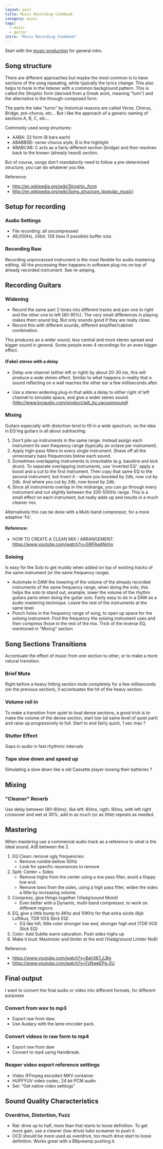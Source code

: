 ```yaml
---
layout: post
title: Music Recording Cookbook
category: music
tags:
  - music
  - guitar
intro: "Music Recording Cookbook"
---
```


Start with the [music production](http://al3xandr3.github.io/music-production.html) for general intro.

## Song structure

There are different approaches but maybe the most common is to have sections of the song repeating, while typically the lyrics change. This also helps to hook in the listener with a common background pattern. This is called the Strophic form (derived from a Greek work, meaning "turn") and the alternative is the through-composed form.

The parts the take "turns" by historical reasons are called Verse, Chorus, Bridge, pre-chorus, etc... But i like the approach of a generic naming of sections A, B, C, etc...

Commonly used song structures:

- AABA: 32 form (8 bars each)
- ABABB(B): verse-chorus style, B is the highlight
- ABABCAB: C acts as a fairly different section (bridge) and then resolves back to the known (already heard) section.

But of course, songs don't mandatorily need to follow a pre-determined structure, you can do whatever you like.

Reference:

- http://en.wikipedia.org/wiki/Strophic_form
- http://en.wikipedia.org/wiki/Song_structure_(popular_music)



## Setup for recording

### Audio Settings

- File recording: all uncompressed
- 48,000Hz, 24bit, 128 (less if possible) buffer size.

### Recording Raw

Recording unprocessed instrument is the most flexible for audio mastering editing. All the processing then happens in software plug-ins on top of already recorded instrument.
See re-amping.



## Recording Guitars


### Widening

- Record the same part 2 times into different tracks and pan one to right and the other one to left (80-95%). The very small differences in playing makes them sound big. But only sounds good if they are really close.
- Record this with different sounds, different amplifier/cabinet combination.

This produces an a wider sound, less central and more stereo spread and bigger sound in general.
Some people even 4 recordings for an even bigger effect.


#### (Fake) stereo with a delay

- Delay one channel (either left or right) by about 20-30 ms, this will produce a wide stereo effect. Similar to what happens in reality that a sound reflecting on a wall  reaches the other ear a few milliseconds after.


- Use a stereo widening plug-in that adds a delay to either right of left channel to simulate space, and give a wider stereo sound. (http://www.kvraudio.com/product/adt_by_vacuumsound)


### Mixing

Guitars especially with distortion tend to fill in a wide spectrum, so the idea in EQ'ing guitars is all about subtracting: 

1. Don't pile up instruments in the same range. Instead assign each instrument its own frequency range (typically an octave per instrument).
2. Apply high-pass filters to every single instrument. Shave off all the unnecesary bass frequencies below each sound.
3. Sometimes overlapping instruments is innevitable (e.g. bassline and kick drum). To separate overlapping instruments, use 'inverted EQ': apply a boost and a cut to the first instrument. Then copy that same EQ to the second instrument, but invert it - where you boosted by 2db, now cut by 2db. And where you cut by 2db, now boost by 2db.
4. Since all instruments overlap in the midrange, you can go through every instrument and cut slightly between the 200-500Hz range. This is a small effect on each instrument, but really adds up and results in a much cleaner mix.

Alternatively this can be done with a Multi-band compressor, for a more adaptive 'fix'.

#### Reference:

- HOW TO CREATE A CLEAN MIX / ARRANGEMENT: https://www.youtube.com/watch?v=G8lFAaANnhs

### Soloing

Is easy for the Solo to get muddy when added on top of existing tracks of the same instrument (or the same frequency range).

- Automate in DAW the lowering of the volume of the already recorded instruments of the same frequency range, when doing the solo, this helps the solo to stand out, example, lower the volume of the rhythm guitars parts when doing the guitar solo. Fairly easy to do in a DAW as a audio mastering technique. Leave the rest of the instruments at the same level.
- Punch holes in the frequency range of song, to open up space for the soloing instrument. Find the frequency the soloing instrument uses and then compress those in the rest of the mix. Trick of the inverse EQ, mentioned in "Mixing" section

## Song Sections Transitions

Accentuate the effect of music from one section to other, or to make a more natural transition.

### Brief Mute

Right before a heavy hitting section mute completely for a few  milliseconds (on the previous section), it accentuates the hit of the heavy section.

### Volume roll in

To make a transition from quiet to loud dense sections, a good trick is to make the volume of the dense section, start low (at same level of quiet part) and raise up progressively to full. Start to end fairly quick, 1 sec max ?

### Stutter Effect

Gaps in audio in fast rhythmic intervals

### Tape slow down and speed up

Simulating a slow down like a old Cassette player loosing their batteries ?



## Mixing


### "Cleaner" Reverb
Use delay between (80-90ms), like left: 80ms, rigth: 90ms, with left right crossover and wet at 30%, add in as much (or as little) repeats as needed.



## Mastering

When mastering use a commercial audio track as a reference to what is the ideal sound, A/B between the 2.

1. EQ Clean: remove ugly frequencies: 
   - Remove rumble bellow 50Hz
   - Look for specific resonances to remove
2. Split: Center + Sides
   - Remove highs from the center using a low pass filter, avoid a floppy low end.
   - Remove lows from the sides, using a high pass filter, widen the sides a little by increasing volume.
3. Compress, glue things together (Vladg/sound Molot)
   - Even better with a Dynamic, multi-band compressor, to work on different regions
4. EQ, give a little bump to 4Khz and 10KHz for that extra sizzle (lkjb Luftikus, TDR VOS Slick EQ)
   - EQ like hifi, little color stronger low end, stronger high end (TDR VOS Slick EQ)
5. Color: Add Subtle warm saturation. Push sides highs up 
6. Make it loud: Maximizer and limiter at the end (Vladg/sound Limiter No6)


Reference:

- https://www.youtube.com/watch?v=Bah367_iLBg
- https://www.youtube.com/watch?v=FzNweEPg-2U






## Final output
I want to convert the final audio or video into different formats, for different purposes

### Convert from wav to mp3

- Export raw from daw.
- Use Audacy with the lame encoder pack.

### Convert videos in raw form to mp4

- Export raw from daw
- Convert to mp4 using Handbreak.

### Reaper video export reference settings

- Video (FFmpeg encoder) MKV container
- HUFFYUV video codec, 24 bit PCM audio
- Set: "Get native video settings"

## Sound Quality Characteristics

### Overdrive, Distortion, Fuzz


- Rat: drive up to half, more than that starts to loose definition. To get more gain, use a cleaner (low drive) tube screamer to push it.
- OCD should be more used as overdrive, too much drive start to loose definition. Works great with a BBpreamp pushing it.
